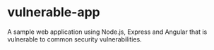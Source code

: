 # vulnerable-app
A sample web application using Node.js, Express and Angular that is vulnerable to common security vulnerabilities.
